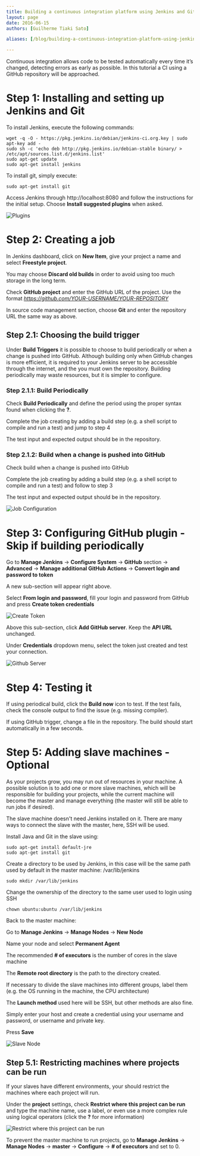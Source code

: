 ```yaml
---
title: Building a continuous integration platform using Jenkins and GitHub
layout: page
date: 2016-06-15
authors: [Guilherme Tiaki Sato]

aliases: [/blog/building-a-continuous-integration-platform-using-jenkins-and-github.html]

---
```


Continuous integration allows code to be tested automatically every time it’s changed, detecting errors as early as possible. In this tutorial a CI using a GitHub repository will be approached.

# Step 1: Installing and setting up Jenkins and Git

To install Jenkins, execute the following commands:

	wget -q -O - https://pkg.jenkins.io/debian/jenkins-ci.org.key | sudo apt-key add -
	sudo sh -c 'echo deb http://pkg.jenkins.io/debian-stable binary/ > /etc/apt/sources.list.d/jenkins.list'
	sudo apt-get update
	sudo apt-get install jenkins

To install git, simply execute:

	sudo apt-get install git

Access Jenkins through http://localhost:8080 and follow the instructions for the initial setup. Choose **Install suggested plugins** when asked.

![Plugins](plugins.png)

# Step 2: Creating a job

In Jenkins dashboard, click on **New Item**, give your project a name and select **Freestyle project**.

You may choose **Discard old builds** in order to avoid using too much storage in the long term.

Check **GitHub project** and enter the GitHub URL of the project. Use the format *https://github.com/YOUR-USERNAME/YOUR-REPOSITORY*

In source code management section, choose **Git** and enter the repository URL the same way as above.

## Step 2.1: Choosing the build trigger

Under **Build Triggers** it is possible to choose to build periodically or when a change is pushed into GitHub. Although building only when GitHub changes is more efficient, it is required to your Jenkins server to be accessible through the internet, and the you must own the repository. Building periodically may waste resources, but it is simpler to configure.

### Step 2.1.1: Build Periodically

Check **Build Periodically** and define the period using the proper syntax found when clicking the **?**.

Complete the job creating by adding a build step (e.g. a shell script to compile and run a test) and jump to step 4

The test input and expected output should be in the repository.

### Step 2.1.2: Build when a change is pushed into GitHub

Check build when a change is pushed into GitHub

Complete the job creating by adding a build step (e.g. a shell script to compile and run a test) and follow to step 3

The test input and expected output should be in the repository.

![Job Configuration](job_configuration.png)

# Step 3: Configuring GitHub plugin - Skip if building periodically

Go to **Manage Jenkins** → **Configure System** → **GitHub** section → **Advanced** → **Manage additional GitHub Actions** → **Convert login and password to token**

A new sub-section will appear right above.

Select **From login and password**, fill your login and password from GitHub and press **Create token credentials**

![Create Token](create_token.png)

Above this sub-section, click **Add GitHub server**. Keep the **API URL** unchanged.

Under **Credentials** dropdown menu, select the token just created and test your connection.

![Github Server](github_server.png)

# Step 4: Testing it

If using periodical build, click the **Build now** icon to test. If the test fails, check the console output to find the issue (e.g. missing compiler).

If using GitHub trigger, change a file in the repository. The build should start automatically in a few seconds.

# Step 5: Adding slave machines - Optional

As your projects grow, you may run out of resources in your machine. A possible solution is to add one or more slave machines, which will be responsible for building your projects, while the current machine will become the master and manage everything (the master will still be able to run jobs if desired).

The slave machine doesn't need Jenkins installed on it. There are many ways to connect the slave with the master, here, SSH will be used.

Install Java and Git in the slave using:

	sudo apt-get install default-jre
	sudo apt-get install git

Create a directory to be used by Jenkins, in this case will be the same path used by default in the master machine: /var/lib/jenkins

	sudo mkdir /var/lib/jenkins

Change the ownership of the directory to the same user used to login using SSH

	chown ubuntu:ubuntu /var/lib/jenkins

Back to the master machine:

Go to **Manage Jenkins** → **Manage Nodes** → **New Node**

Name your node and select **Permanent Agent**

The recommended **# of executors** is the number of cores in the slave machine

The **Remote root directory** is the path to the directory created.

If necessary to divide the slave machines into different groups, label them (e.g. the OS running in the machine, the CPU architecture)

The **Launch method** used here will be SSH, but other methods are also fine.

Simply enter your host and create a credential using your username and password, or username and private key.

Press **Save**

![Slave Node](slave_node.png)

## Step 5.1: Restricting machines where projects can be run

If your slaves have different environments, your should restrict the machines where each project will run.

Under the **project** settings, check **Restrict where this project can be run** and type the machine name, use a label, or even use a more complex rule using logical operators (click the **?** for more information)

![Restrict where this project can be run](restrict_where_this_project_can_be_run.png)

To prevent the master machine to run projects, go to **Manage Jenkins** → **Manage Nodes** → **master** → **Configure** → **# of executors** and set to 0.

